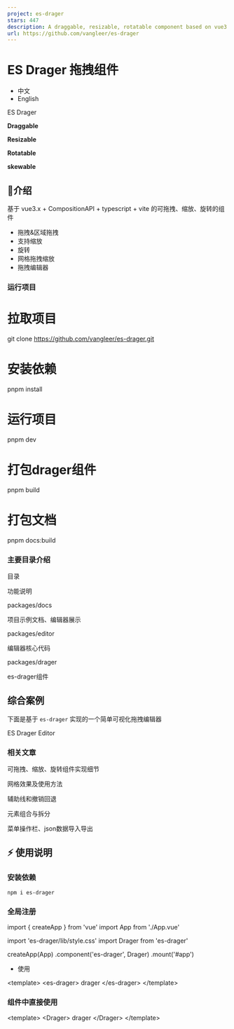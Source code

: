 ```yaml
---
project: es-drager
stars: 447
description: A draggable, resizable, rotatable component based on vue3
url: https://github.com/vangleer/es-drager
---
```


ES Drager 拖拽组件
==============

-   中文
-   English

ES Drager

**Draggable**

**Resizable**

**Rotatable**

**skewable**

🌈介绍
----

基于 vue3.x + CompositionAPI + typescript + vite 的可拖拽、缩放、旋转的组件

-   拖拽&区域拖拽
-   支持缩放
-   旋转
-   网格拖拽缩放
-   拖拽编辑器

### 运行项目

# 拉取项目
git clone https://github.com/vangleer/es-drager.git

# 安装依赖
pnpm install

# 运行项目
pnpm dev

# 打包drager组件
pnpm build

# 打包文档
pnpm docs:build

### 主要目录介绍

目录

功能说明

packages/docs

项目示例文档、编辑器展示

packages/editor

编辑器核心代码

packages/drager

es-drager组件

综合案例
----

下面是基于 `es-drager` 实现的一个简单可视化拖拽编辑器

ES Drager Editor

### 相关文章

可拖拽、缩放、旋转组件实现细节

网格效果及使用方法

辅助线和撤销回退

元素组合与拆分

菜单操作栏、json数据导入导出

⚡ 使用说明
------

### 安装依赖

```
npm i es-drager
```

### 全局注册

import { createApp } from 'vue'
import App from './App.vue'

import 'es-drager/lib/style.css'
import Drager from 'es-drager'

createApp(App)
  .component('es-drager', Drager)
  .mount('#app')

-   使用

<template\>
  <es-drager\>
    drager
  </es-drager\>
</template\>

### 组件中直接使用

<template\>
  <Drager\>
    drager
  </Drager\>
</template\>

<script setup lang\='ts'\>
import Drager from 'es-drager'
</script\>

### 浏览器直接引入

直接通过浏览器的 HTML 标签导入 es-drager，然后就可以使用全局变量 ESDrager 了。

<!DOCTYPE html\>
<html lang\="en"\>
<head\>
  <meta charset\="UTF-8"\>
  <meta http-equiv\="X-UA-Compatible" content\="IE=edge"\>
  <meta name\="viewport" content\="width=device-width, initial-scale=1.0"\>
  <link rel\="stylesheet" href\="https://unpkg.com/es-drager/lib/style.css"\>
  <title\>Document</title\>
</head\>
<body\>
  <div id\="app"\>
    <es-drager\>drager</es-drager\>
  </div\>

  <script src\="https://unpkg.com/vue@3/dist/vue.global.js"\></script\>
  <script src\="https://unpkg.com/es-drager"\></script\>
  <script\>
    const { createApp } \= Vue
    const app \= createApp({})
    app.use(ESDrager)
    app.mount('#app')
  </script\>
</body\>
</html\>

Drager API
----------

### Drager 属性

属性名

说明

类型

默认

tag

component组件的is属性

^\[string\]

div

type

类型，`rect`, `text`, `image`

^\[string\]

rect

width

宽度

^\[number\]

100

height

高度

^\[number\]

100

left

横坐标偏移

^\[number\]

0

top

纵坐标偏移

^\[number\]

0

angle

旋转角度

^\[number\]

0

skew

倾斜角度

^\[Array\]

\[0, 0\]

color

颜色

^\[string\]

#3a7afe

resizable

是否可缩放

^\[boolean\]

true

rotatable

是否可旋转

^\[boolean\]

\-

skewable

是否可倾斜

^\[boolean\]

\-

boundary

是否判断边界(最近定位父节点，考虑性能谨慎使用。只支持移动，缩放在v1.3后不支持)

^\[boolean\]

\-

disabled

是否禁用

^\[boolean\]

\-

minWidth

最小宽度

^\[number\]

\-

minHeight

最小高度

^\[number\]

\-

maxWidth

最大宽度

^\[number\]

\-

maxHeight

最大高度

^\[number\]

\-

selected

控制是否选中

^\[boolean\]

\-

checkCollision

是否开启碰撞检测

^\[boolean\]

\-

snapToGrid

开启网格

^\[boolean\]

\-

gridX

网格X大小

^\[number\]

50

gridY

网格Y大小

^\[number\]

50

snap

开启吸附

^\[boolean\]

\-

snapThreshold

吸附阈值

^\[number\]

10

markline

辅助线(可自定义)

^\[boolean\]^\[Function\]

\-

extraLines

添加除了es-drager元素以外的对齐线，例如添加中心点对齐(可参考)

^\[Function\]

scaleRatio

缩放比

^\[number\]

1

disabledKeyEvent

禁用方向键移动

^\[boolean\]

\-

border

是否显示边框

^\[boolean\]

true

aspectRatio

宽高缩放比

^\[number\]

\-

equalProportion

宽高等比缩放(该属性和aspectRatio互斥，同时使用会存在问题)

^\[boolean\]

\-

resizeList

显示的缩放handle列表，`top`, `bottom`, `left`, `right`, `top-left`, `top-right`, `bottom-left`, `bottom-right`

^\[string\[\]\]

\-

### Drager 事件

事件名

说明

类型

change

位置、大小改变

^\[Function\]`(dragData) => void`

drag

拖拽中

^\[Function\]`(dragData) => void`

drag-start

拖拽开始

^\[Function\]`(dragData) => void`

drag-end

拖拽结束

^\[Function\]`(dragData) => void`

resize

缩放中

^\[Function\]`(dragData) => void`

resize-start

缩放开始

^\[Function\]`(dragData) => void`

resize-end

缩放结束

^\[Function\]`(dragData) => void`

rotate

旋转中

^\[Function\]`(dragData) => void`

rotate-start

旋转开始

^\[Function\]`(dragData) => void`

rotate-end

旋转结束

^\[Function\]`(dragData) => void`

skew

倾斜中

^\[Function\]`(dragData) => void`

skew-start

倾斜开始

^\[Function\]`(dragData) => void`

skew-end

倾斜结束

^\[Function\]`(dragData) => void`

focus

获取焦点/选中

^\[Function\]`(selected) => void`

blur

失去焦点/非选中

^\[Function\]`(selected) => void`

-   dragData 类型

export type DragData \= {
  width: number
  height: number
  left: number
  top: number
  angle: number
  skew: number\[\],
}

### Drager 插槽

插槽名

说明

default

自定义默认内容

resize

缩放handle

rotate

旋转handle

skew

倾斜handle
